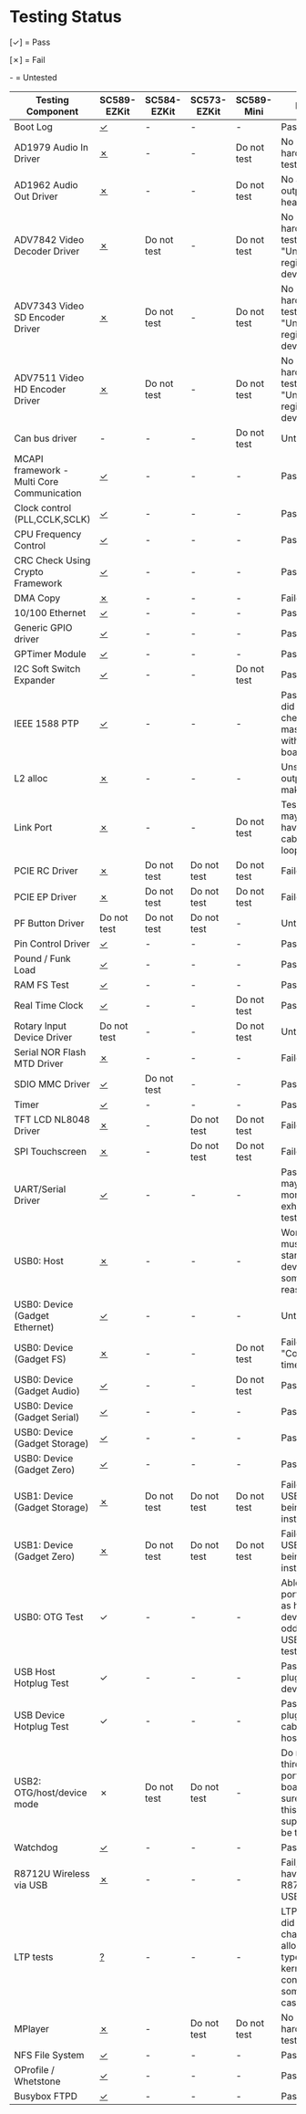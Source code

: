 Testing Status
=================

[✓] = Pass

[✗] = Fail

\- = Untested


|Testing Component|SC589-EZKit|SC584-EZKit|SC573-EZKit|SC589-Mini|Notes
|-|-|-|-|-|-|
|Boot Log|[✓](./adsp-sc589-ezkit/BOOTLOG.md)|-|-|-|Pass|
|AD1979 Audio In Driver|[✗](./adsp-sc589-ezkit/AD1979.md)|-|-|Do not test|No hardware to test with
|AD1962 Audio Out Driver|[✗](./adsp-sc589-ezkit/AD1962.md)|-|-|Do not test|No audio output heard
|ADV7842 Video Decoder Driver|[✗](./adsp-sc589-ezkit/ADV7842.md)|Do not test|-|Do not test|No hardware to test with, "Unable to register sub device"
|ADV7343 Video SD Encoder Driver|[✗](./adsp-sc589-ezkit/ADV7343.md)|Do not test|-|Do not test|No hardware to test with, "Unable to register sub device"
|ADV7511 Video HD Encoder Driver|[✗](./adsp-sc589-ezkit/ADV7511.md)|Do not test|-|Do not test|No hardware to test with, "Unable to register sub device"
|Can bus driver|-|-|-|Do not test|Untested
|MCAPI framework - Multi Core Communication|[✓](./adsp-sc589-ezkit/MCC.md)|-|-|-|Pass
|Clock control (PLL,CCLK,SCLK)|[✓](./adsp-sc589-ezkit/CLKCTL.md)|-|-|-|Pass
|CPU Frequency Control|[✓](./adsp-sc589-ezkit/CPUFREQ.md)|-|-|-|Pass
|CRC Check Using Crypto Framework|[✓](./adsp-sc589-ezkit/HMAC-CRC.md)|-|-|-|Pass
|DMA Copy|[✗](./adsp-sc589-ezkit/DMA_COPY.md)|-|-|-|Failed
|10/100 Ethernet|[✓](./adsp-sc589-ezkit/ETHERNET.md)|-|-|-|Pass
|Generic GPIO driver|[✓](./adsp-sc589-ezkit/GENERIC_GPIO.md)|-|-|-|Pass
|GPTimer Module|[✓](./adsp-sc589-ezkit/GPTIMER.md)|-|-|-|Pass
|I2C Soft Switch Expander|[✓](./adsp-sc589-ezkit/I2CEXPANDER.md)|-|-|Do not test|Pass
|IEEE 1588 PTP|[✓](./adsp-sc589-ezkit/PTP.md)|-|-|-|Pass, but did not check master/slave with two boards
|L2 alloc|[✗](./adsp-sc589-ezkit/L2ALLOC.md)|-|-|-|Unsure if outputs make sense
|Link Port|[✗](./adsp-sc589-ezkit/LINKPORT.md)|-|-|Do not test|Test failed, may not have correct cable to loopback
|PCIE RC Driver|[✗](./adsp-sc589-ezkit/PCIE_RC.md)|Do not test|Do not test|Do not test|Failed
|PCIE EP Driver|[✗](./adsp-sc589-ezkit/PCIE_EP.md)|Do not test|Do not test|Do not test|Failed
|PF Button Driver|Do not test|Do not test|Do not test|-|Untested
|Pin Control Driver|[✓](./adsp-sc589-ezkit/PINCTRL.md)|-|-|-|Pass
|Pound / Funk Load|[✓](./adsp-sc589-ezkit/POUND.md)|-|-|-|Pass
|RAM FS Test|[✓](./adsp-sc589-ezkit/RAMDISK.md)|-|-|-|Pass
|Real Time Clock|[✓](./adsp-sc589-ezkit/RTC.md)|-|-|Do not test|Pass
|Rotary Input Device Driver|Do not test|-|-|Do not test|Untested
|Serial NOR Flash MTD Driver|[✗](./adsp-sc589-ezkit/NOR.md)|-|-|-|Failed
|SDIO MMC Driver|[✓](./adsp-sc589-ezkit/SDIOMMC.md)|Do not test|-|-|Pass
|Timer|[✓](./adsp-sc589-ezkit/TIMER.md)|-|-|-|Pass
|TFT LCD NL8048 Driver|[✗](./adsp-sc589-ezkit/TFTLCD.md)|-|Do not test|Do not test|Failed
|SPI Touchscreen|[✗](./adsp-sc589-ezkit/TOUCH.md)|-|Do not test|Do not test|Failed
|UART/Serial Driver|[✓](./adsp-sc589-ezkit/UART.md)|-|-|-|Pass, but may need more exhaustive testing
|USB0: Host|[✗](./adsp-sc589-ezkit/USB0,HOST.md)|-|-|-|Works, but must first start as a device for some reason
|USB0: Device (Gadget Ethernet)|[✓](./adsp-sc589-ezkit/USB0,GADGETETH.md)|-|-|-|Untested
|USB0: Device (Gadget FS)|[✗](./adsp-sc589-ezkit/USB0,GADGETFS.md)|-|-|Do not test|Failed, "Connection timed out"
|USB0: Device (Gadget Audio)|[✓](./adsp-sc589-ezkit/USB0,GADGETAUDIO.md)|-|-|Do not test|Pass
|USB0: Device (Gadget Serial)|[✓](./adsp-sc589-ezkit/USB0,GADGETSERIAL.md)|-|-|-|Pass
|USB0: Device (Gadget Storage)|[✓](./adsp-sc589-ezkit/USB0,GADGETSTORAGE.md)|-|-|-|Pass
|USB0: Device (Gadget Zero)|[✓](./adsp-sc589-ezkit/USB0,GADGETZERO.md)|-|-|-|Pass
|USB1: Device (Gadget Storage)|[✗](./adsp-sc589-ezkit/USB1,GADGETSTORAGE.md)|Do not test|Do not test|Do not test|Failed, only USB0 is being instantiated
|USB1: Device (Gadget Zero)|[✗](./adsp-sc589-ezkit/USB1,GADGETZERO.md)|Do not test|Do not test|Do not test|Failed, only USB0 is being instantiated
|USB0: OTG Test|✓|-|-|-|Able to get port to work as host or device, see oddity under USB0: Host test though!
|USB Host Hotplug Test|✓|-|-|-|Pass, can plug/replug device
|USB Device Hotplug Test|✓|-|-|-|Pass can plug/replug cable from host
|USB2: OTG/host/device mode|✗|Do not test|Do not test|-|Do not see a third USB port on board, not sure how this is supposed to be tested
|Watchdog|[✓](./adsp-sc589-ezkit/WATCHDOG.md)|-|-|-|Pass|
|R8712U Wireless via USB|[✗](./adsp-sc589-ezkit/WIRELESS.md)|-|-|-|Fail, do not have R8712U USB dongle
|LTP tests|[?](./adsp-sc589-ezkit/LTP.md)|-|-|-|LTP runs, did not change any allocator/etc types in kernel config, some test cases fail
|MPlayer|[✗](./adsp-sc589-ezkit/MPLAYER.md)|-|Do not test|Do not test|No LCD hardware to test
|NFS File System|[✓](./adsp-sc589-ezkit/NFS_FILESYSTEM.md)|-|-|-|Pass
|OProfile / Whetstone|[✓](./adsp-sc589-ezkit/OPROFILE.md)|-|-|-|Pass
|Busybox FTPD|[✓](./adsp-sc589-ezkit/BUSYBOX_FTPD.md)|-|-|-|Pass